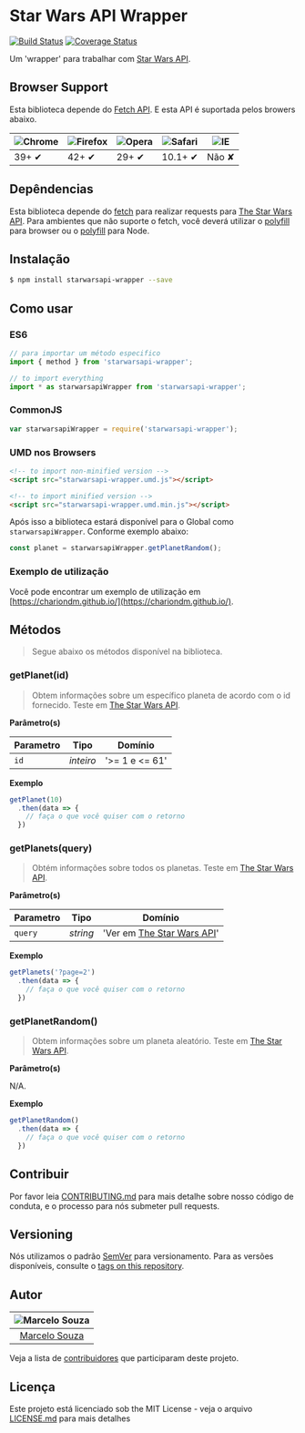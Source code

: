 # Star Wars API Wrapper

[![Build Status](https://travis-ci.org/chariondm/starwarsapi-wrapper.svg?branch=master)](https://travis-ci.org/chariondm/starwarsapi-wrapper)
[![Coverage Status](https://coveralls.io/repos/github/chariondm/starwarsapi-wrapper/badge.svg?branch=master)](https://coveralls.io/github/chariondm/starwarsapi-wrapper?branch=master)

Um 'wrapper' para trabalhar com [Star Wars API](https://starwarsapi.co/).

## Browser Support

Esta biblioteca depende do [Fetch API](https://fetch.spec.whatwg.org/). E esta API é suportada pelos browers abaixo.

![Chrome](https://cloud.githubusercontent.com/assets/398893/3528328/23bc7bc4-078e-11e4-8752-ba2809bf5cce.png) | ![Firefox](https://cloud.githubusercontent.com/assets/398893/3528329/26283ab0-078e-11e4-84d4-db2cf1009953.png) | ![Opera](https://cloud.githubusercontent.com/assets/398893/3528330/27ec9fa8-078e-11e4-95cb-709fd11dac16.png) | ![Safari](https://cloud.githubusercontent.com/assets/398893/3528331/29df8618-078e-11e4-8e3e-ed8ac738693f.png) | ![IE](https://cloud.githubusercontent.com/assets/398893/3528325/20373e76-078e-11e4-8e3a-1cb86cf506f0.png) |
--- | --- | --- | --- | --- |
39+ ✔ | 42+ ✔ | 29+ ✔ | 10.1+ ✔ | Não ✘ |

## Depêndencias

Esta biblioteca depende do [fetch](https://fetch.spec.whatwg.org/) para realizar requests para [The Star Wars API](https://starwarsapi.co/). Para ambientes que não suporte o fetch, você deverá utilizar o [polyfill](https://github.com/github/fetch) para browser ou o [polyfill](https://github.com/bitinn/node-fetch) para Node.

## Instalação

```sh
$ npm install starwarsapi-wrapper --save
```

## Como usar

### ES6

```js
// para importar um método especifico
import { method } from 'starwarsapi-wrapper';

// to import everything
import * as starwarsapiWrapper from 'starwarsapi-wrapper';
```

### CommonJS

```js
var starwarsapiWrapper = require('starwarsapi-wrapper');
```

### UMD nos Browsers

```html
<!-- to import non-minified version -->
<script src="starwarsapi-wrapper.umd.js"></script>

<!-- to import minified version -->
<script src="starwarsapi-wrapper.umd.min.js"></script>
```

Após isso a biblioteca estará disponível para o Global como `starwarsapiWrapper`. Conforme exemplo abaixo:

```js
const planet = starwarsapiWrapper.getPlanetRandom();
```

### Exemplo de utilização

Você pode encontrar um exemplo de utilização em [https://chariondm.github.io/](https://chariondm.github.io/).

## Métodos

> Segue abaixo os métodos disponível na biblioteca.

### getPlanet(id)

> Obtem informações sobre um específico planeta de acordo com o id fornecido. Teste em [The Star Wars API](https://starwarsapi.co/api/planets/1/).

**Parâmetro(s)**

| Parametro | Tipo              | Domínio                                 |
|-----------|-------------------|-----------------------------------------|
|`id`       |*inteiro*          | '>= 1 e <= 61'                          |

**Exemplo**

```js
getPlanet(10)
  .then(data => {
    // faça o que você quiser com o retorno
  })
```

### getPlanets(query)

> Obtém informações sobre todos os planetas. Teste em [The Star Wars API](https://starwarsapi.co/api/planets/1/).

**Parâmetro(s)**

| Parametro | Tipo    | Domínio                                                            |
|-----------|---------|--------------------------------------------------------------------|
|`query`    |*string* | 'Ver em [The Star Wars API](https://starwarsapi.co/documentation#search)'|


**Exemplo**

```js
getPlanets('?page=2')
  .then(data => {
    // faça o que você quiser com o retorno
  })
```

### getPlanetRandom()

> Obtem informações sobre um planeta aleatório. Teste em [The Star Wars API](https://starwarsapi.co/api/planets/1/).

**Parâmetro(s)**

N/A.


**Exemplo**

```js
getPlanetRandom()
  .then(data => {
    // faça o que você quiser com o retorno
  })
```

## Contribuir

Por favor leia [CONTRIBUTING.md](CONTRIBUTING.md) para mais detalhe sobre nosso código de conduta, e o processo para nós submeter pull requests.

## Versioning

Nós utilizamos o padrão [SemVer](http://semver.org/) para versionamento. Para as versões disponíveis, consulte o [tags on this repository](https://github.com/chariondm/starwarsapi-wrapper/tags).

## Autor

| ![Marcelo Souza](https://media.licdn.com/dms/image/C4D03AQFtQ-rxqWha6Q/profile-displayphoto-shrink_200_200/0?e=1533772800&v=beta&t=to6GUnROYFUy4Piq9EXCmFlaYuHYQOtoB2ZibHlXKSA)|
|:---------------------:|
|  [Marcelo Souza](https://github.com/chariondm/)   |

Veja a lista de [contribuidores](https://github.com/chariondm/starwarsapi-wrapper/contributors) que participaram deste projeto.

## Licença

Este projeto está licenciado sob the MIT License - veja o arquivo [LICENSE.md](LICENSE.md) para mais detalhes